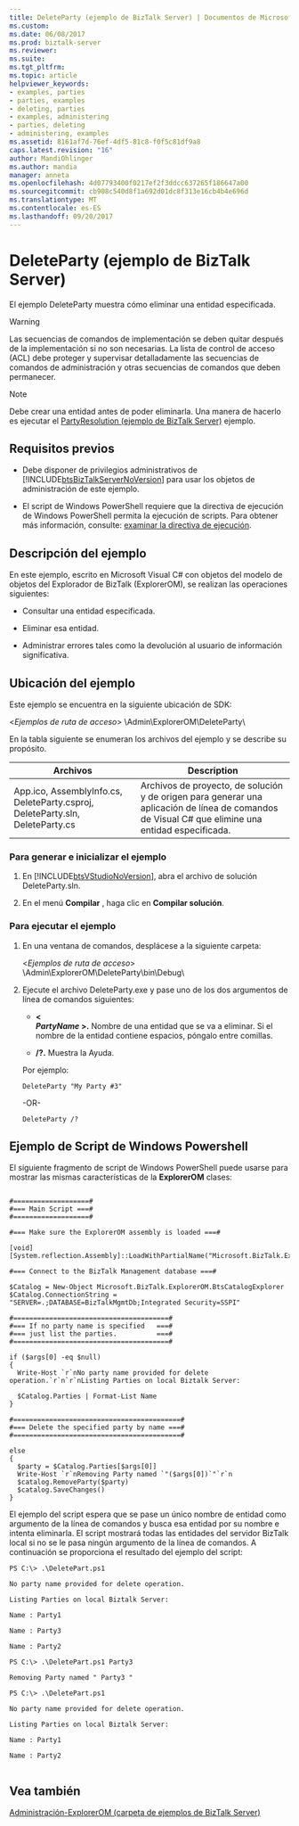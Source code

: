 ```yaml
---
title: DeleteParty (ejemplo de BizTalk Server) | Documentos de Microsoft
ms.custom: 
ms.date: 06/08/2017
ms.prod: biztalk-server
ms.reviewer: 
ms.suite: 
ms.tgt_pltfrm: 
ms.topic: article
helpviewer_keywords:
- examples, parties
- parties, examples
- deleting, parties
- examples, administering
- parties, deleting
- administering, examples
ms.assetid: 8161af7d-76ef-4df5-81c8-f0f5c81df9a8
caps.latest.revision: "16"
author: MandiOhlinger
ms.author: mandia
manager: anneta
ms.openlocfilehash: 4d07793400f0217ef2f3ddcc637265f186647a00
ms.sourcegitcommit: cb908c540d8f1a692d01dc8f313e16cb4b4e696d
ms.translationtype: MT
ms.contentlocale: es-ES
ms.lasthandoff: 09/20/2017
---
```

# <a name="deleteparty-biztalk-server-sample"></a>DeleteParty (ejemplo de BizTalk Server)
El ejemplo DeleteParty muestra cómo eliminar una entidad especificada.  
  
> [!WARNING]
>  Las secuencias de comandos de implementación se deben quitar después de la implementación si no son necesarias. La lista de control de acceso (ACL) debe proteger y supervisar detalladamente las secuencias de comandos de administración y otras secuencias de comandos que deben permanecer.  
  
> [!NOTE]
>  Debe crear una entidad antes de poder eliminarla. Una manera de hacerlo es ejecutar el [PartyResolution (ejemplo de BizTalk Server)](../core/partyresolution-biztalk-server-sample.md) ejemplo.  
  
## <a name="prerequisites"></a>Requisitos previos  
  
-   Debe disponer de privilegios administrativos de [!INCLUDE[btsBizTalkServerNoVersion](../includes/btsbiztalkservernoversion-md.md)] para usar los objetos de administración de este ejemplo.  
  
-   El script de Windows PowerShell requiere que la directiva de ejecución de Windows PowerShell permita la ejecución de scripts. Para obtener más información, consulte: [examinar la directiva de ejecución](http://go.microsoft.com/fwlink/?LinkId=128930).  
  
## <a name="what-this-sample-does"></a>Descripción del ejemplo  
 En este ejemplo, escrito en Microsoft Visual C# con objetos del modelo de objetos del Explorador de BizTalk (ExplorerOM), se realizan las operaciones siguientes:  
  
-   Consultar una entidad especificada.  
  
-   Eliminar esa entidad.  
  
-   Administrar errores tales como la devolución al usuario de información significativa.  
  
## <a name="where-to-find-this-sample"></a>Ubicación del ejemplo  
 Este ejemplo se encuentra en la siguiente ubicación de SDK:  
  
 \<*Ejemplos de ruta de acceso*> \Admin\ExplorerOM\DeleteParty\  
  
 En la tabla siguiente se enumeran los archivos del ejemplo y se describe su propósito.  
  
|Archivos|Description|  
|---------------|-----------------|  
|App.ico, AssemblyInfo.cs, DeleteParty.csproj, DeleteParty.sln, DeleteParty.cs|Archivos de proyecto, de solución y de origen para generar una aplicación de línea de comandos de Visual C# que elimine una entidad especificada.|  
  
### <a name="to-build-and-initialize-this-sample"></a>Para generar e inicializar el ejemplo  
  
1.  En [!INCLUDE[btsVStudioNoVersion](../includes/btsvstudionoversion-md.md)], abra el archivo de solución DeleteParty.sln.  
  
2.  En el menú **Compilar** , haga clic en **Compilar solución**.  
  
### <a name="to-run-this-sample"></a>Para ejecutar el ejemplo  
  
1.  En una ventana de comandos, desplácese a la siguiente carpeta:  
  
     \<*Ejemplos de ruta de acceso*> \Admin\ExplorerOM\DeleteParty\bin\Debug\  
  
2.  Ejecute el archivo DeleteParty.exe y pase uno de los dos argumentos de línea de comandos siguientes:  
  
    -   **\<**   
         ***PartyName* >.** Nombre de una entidad que se va a eliminar. Si el nombre de la entidad contiene espacios, póngalo entre comillas.  
  
    -   **/?.** Muestra la Ayuda.  
  
     Por ejemplo:  
  
    ```  
    DeleteParty "My Party #3"  
    ```  
  
     -OR-  
  
    ```  
    DeleteParty /?  
    ```  
  
## <a name="windows-powershell-script-example"></a>Ejemplo de Script de Windows Powershell  
 El siguiente fragmento de script de Windows PowerShell puede usarse para mostrar las mismas características de la **ExplorerOM** clases:  
  
```  
  
#===================#  
#=== Main Script ===#  
#===================#  
  
#=== Make sure the ExplorerOM assembly is loaded ===#  
  
[void] [System.reflection.Assembly]::LoadWithPartialName("Microsoft.BizTalk.ExplorerOM")  
  
#=== Connect to the BizTalk Management database ===#  
  
$Catalog = New-Object Microsoft.BizTalk.ExplorerOM.BtsCatalogExplorer  
$Catalog.ConnectionString = "SERVER=.;DATABASE=BizTalkMgmtDb;Integrated Security=SSPI"  
  
#=======================================#  
#=== If no party name is specified   ===#  
#=== just list the parties.          ===#  
#=======================================#  
  
if ($args[0] -eq $null)  
{  
  Write-Host `r`nNo party name provided for delete operation.`r`n`r`nListing Parties on local Biztalk Server:  
  
  $Catalog.Parties | Format-List Name  
}  
  
#==========================================#  
#=== Delete the specified party by name ===#  
#==========================================#  
  
else  
{  
  $party = $Catalog.Parties[$args[0]]  
  Write-Host `r`nRemoving Party named `"($args[0])`"`r`n  
  $catalog.RemoveParty($party)  
  $catalog.SaveChanges()  
}  
```  
  
 El ejemplo del script espera que se pase un único nombre de entidad como argumento de la línea de comandos  y busca esa entidad por su nombre e intenta eliminarla.  El script mostrará todas las entidades del servidor BizTalk local si no se le pasa ningún argumento de la línea de comandos. A continuación se proporciona el resultado del ejemplo del script:  
  
```  
PS C:\> .\DeletePart.ps1  
  
No party name provided for delete operation.  
  
Listing Parties on local Biztalk Server:  
  
Name : Party1  
  
Name : Party3  
  
Name : Party2  
  
PS C:\> .\DeletePart.ps1 Party3  
  
Removing Party named " Party3 "  
  
PS C:\> .\DeletePart.ps1  
  
No party name provided for delete operation.  
  
Listing Parties on local Biztalk Server:  
  
Name : Party1  
  
Name : Party2  
  
```  
  
## <a name="see-also"></a>Vea también  
 [Administración-ExplorerOM (carpeta de ejemplos de BizTalk Server)](../core/admin-explorerom-biztalk-server-samples-folder.md)